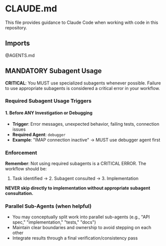 # CLAUDE.md

This file provides guidance to Claude Code when working with code in this repository.

## Imports
@AGENTS.md

## MANDATORY Subagent Usage

**CRITICAL**: You MUST use specialized subagents whenever possible. Failure to use appropriate subagents is considered a critical error in your workflow.

### Required Subagent Usage Triggers

#### 1. **Before ANY Investigation or Debugging**

- **Trigger**: Error messages, unexpected behavior, failing tests, connection issues
- **Required Agent**: `debugger`
- **Example**: "IMAP connection inactive" → MUST use debugger agent first

### Enforcement

**Remember**: Not using required subagents is a CRITICAL ERROR. The workflow should be:

1. Task identified → 2. Subagent consulted → 3. Implementation

**NEVER skip directly to implementation without appropriate subagent consultation.**

### Parallel Sub-Agents (when helpful)
- You may conceptually split work into parallel sub-agents (e.g., "API spec," "implementation," "tests," "docs")
- Maintain clear boundaries and ownership to avoid stepping on each other
- Integrate results through a final verification/consistency pass
